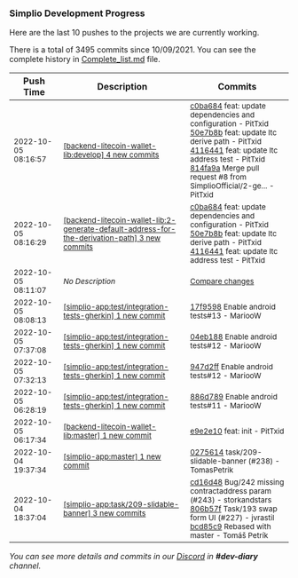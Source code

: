
### Simplio Development Progress

Here are the last 10 pushes to the projects we are currently working.

There is a total of 3495 commits since 10/09/2021. You can see the complete history in
 [Complete_list.md](Complete_list.md) file.

| Push Time | Description | Commits |
| --- | --- | --- |
| <sub>2022-10-05 08:16:57</sub> | <sub>[[backend-litecoin-wallet-lib:develop] 4 new commits](https://github.com/SimplioOfficial/backend-litecoin-wallet-lib/compare/e9e2e106d590...814fa9a9eb1e)</sub> | <sub>[c0ba684](https://github.com/SimplioOfficial/backend-litecoin-wallet-lib/commit/c0ba684ee7c2f11823231872c63317aa51fc1c6f) feat: update dependencies and configuration - PitTxid<br>[50e7b8b](https://github.com/SimplioOfficial/backend-litecoin-wallet-lib/commit/50e7b8b7fe0347df655bb5036a49ab9713f193d1) feat: update ltc derive path - PitTxid<br>[4116441](https://github.com/SimplioOfficial/backend-litecoin-wallet-lib/commit/411644198b59b16eb9e38d81ecdb1be0583267db) feat: update ltc address test - PitTxid<br>[814fa9a](https://github.com/SimplioOfficial/backend-litecoin-wallet-lib/commit/814fa9a9eb1ea4ee9578419862a7252ab31874fc) Merge pull request #8 from SimplioOfficial/2-ge... - PitTxid</sub> |
| <sub>2022-10-05 08:16:29</sub> | <sub>[[backend-litecoin-wallet-lib:2\-generate\-default\-address\-for\-the\-derivation\-path] 3 new commits](https://github.com/SimplioOfficial/backend-litecoin-wallet-lib/compare/e9e2e106d590...411644198b59)</sub> | <sub>[c0ba684](https://github.com/SimplioOfficial/backend-litecoin-wallet-lib/commit/c0ba684ee7c2f11823231872c63317aa51fc1c6f) feat: update dependencies and configuration - PitTxid<br>[50e7b8b](https://github.com/SimplioOfficial/backend-litecoin-wallet-lib/commit/50e7b8b7fe0347df655bb5036a49ab9713f193d1) feat: update ltc derive path - PitTxid<br>[4116441](https://github.com/SimplioOfficial/backend-litecoin-wallet-lib/commit/411644198b59b16eb9e38d81ecdb1be0583267db) feat: update ltc address test - PitTxid</sub> |
| <sub>2022-10-05 08:11:07</sub> | <sub>_No Description_</sub> | <sub>[Compare changes](https://github.com/SimplioOfficial/simplio-app/compare/9228bdc86f65...5deb5a06a92c)</sub> |
| <sub>2022-10-05 08:08:13</sub> | <sub>[[simplio-app:test/integration\-tests\-gherkin] 1 new commit](https://github.com/SimplioOfficial/simplio-app/commit/17f95988bac740a47548cc0bb66f04a29d8670c3)</sub> | <sub>[17f9598](https://github.com/SimplioOfficial/simplio-app/commit/17f95988bac740a47548cc0bb66f04a29d8670c3) Enable android tests#13 - MariooW</sub> |
| <sub>2022-10-05 07:37:08</sub> | <sub>[[simplio-app:test/integration\-tests\-gherkin] 1 new commit](https://github.com/SimplioOfficial/simplio-app/commit/04eb188c1ff800cd09b62a6fb8b1a4878e2af602)</sub> | <sub>[04eb188](https://github.com/SimplioOfficial/simplio-app/commit/04eb188c1ff800cd09b62a6fb8b1a4878e2af602) Enable android tests#12 - MariooW</sub> |
| <sub>2022-10-05 07:32:13</sub> | <sub>[[simplio-app:test/integration\-tests\-gherkin] 1 new commit](https://github.com/SimplioOfficial/simplio-app/commit/947d2ffeb3959c4b755e559c778604ad029402f3)</sub> | <sub>[947d2ff](https://github.com/SimplioOfficial/simplio-app/commit/947d2ffeb3959c4b755e559c778604ad029402f3) Enable android tests#12 - MariooW</sub> |
| <sub>2022-10-05 06:28:19</sub> | <sub>[[simplio-app:test/integration\-tests\-gherkin] 1 new commit](https://github.com/SimplioOfficial/simplio-app/commit/886d789ba917bf1d8568f56fe17ffe286d657354)</sub> | <sub>[886d789](https://github.com/SimplioOfficial/simplio-app/commit/886d789ba917bf1d8568f56fe17ffe286d657354) Enable android tests#11 - MariooW</sub> |
| <sub>2022-10-05 06:17:34</sub> | <sub>[[backend-litecoin-wallet-lib:master] 1 new commit](https://github.com/SimplioOfficial/backend-litecoin-wallet-lib/commit/e9e2e106d590e629eb2463ffb5dc8bbfd7bb1315)</sub> | <sub>[e9e2e10](https://github.com/SimplioOfficial/backend-litecoin-wallet-lib/commit/e9e2e106d590e629eb2463ffb5dc8bbfd7bb1315) feat: init - PitTxid</sub> |
| <sub>2022-10-04 19:37:34</sub> | <sub>[[simplio-app:master] 1 new commit](https://github.com/SimplioOfficial/simplio-app/commit/0275614f5f3dc20d13ea1467255eaba2fc0072e7)</sub> | <sub>[0275614](https://github.com/SimplioOfficial/simplio-app/commit/0275614f5f3dc20d13ea1467255eaba2fc0072e7) task/209-slidable-banner (#238) - TomasPetrik</sub> |
| <sub>2022-10-04 18:37:04</sub> | <sub>[[simplio-app:task/209\-slidable\-banner] 3 new commits](https://github.com/SimplioOfficial/simplio-app/compare/8342e5be2c24...bcd85c9dfc7a)</sub> | <sub>[cd16d48](https://github.com/SimplioOfficial/simplio-app/commit/cd16d48b07cdb0fbb810483a1573b4903a241b2d) Bug/242 missing contractaddress param (#243) - storkandstars<br>[806b57f](https://github.com/SimplioOfficial/simplio-app/commit/806b57f76e2d9a92692fd3b45d13eaeef066b939) Task/193 swap form UI (#227) - jvrastil<br>[bcd85c9](https://github.com/SimplioOfficial/simplio-app/commit/bcd85c9dfc7adbe32dbc3a6771433d2e836b9766) Rebased with master - Tomáš Petrík</sub> |

_You can see more details and commits in our [Discord](https://discord.gg/aKhjuwZmdP) in **#dev-diary** channel._
